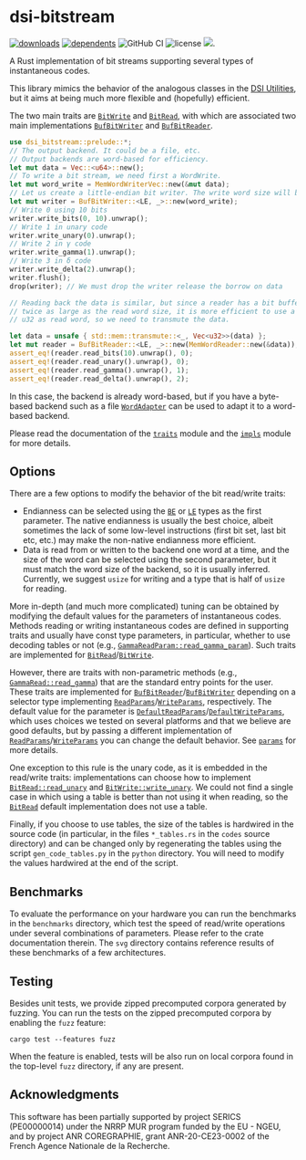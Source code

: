 # dsi-bitstream
[![downloads](https://img.shields.io/crates/d/dsi-bitstream)](https://crates.io/crates/dsi-bitstream)
[![dependents](https://img.shields.io/librariesio/dependents/cargo/dsi-bitstream)](https://crates.io/crates/dsi-bitstream/reverse_dependencies)
![GitHub CI](https://github.com/vigna/dsi-bitstream-rs/actions/workflows/rust.yml/badge.svg)
![license](https://img.shields.io/crates/l/dsi-bitstream)
[![](https://tokei.rs/b1/github/vigna/dsi-bitstream-rs?type=Rust,Python)](https://github.com/vigna/dsi-bitstream-rs).

A Rust implementation of bit streams supporting several types of instantaneous codes.

This library mimics the behavior of the analogous classes in the [DSI
Utilities](https://dsiutils.di.unimi.it/), but it aims at being much more
flexible and (hopefully) efficient.

The two main traits are [`BitWrite`] and [`BitRead`], with which are associated
two main implementations [`BufBitWriter`] and [`BufBitReader`].

```rust
use dsi_bitstream::prelude::*;
// The output backend. It could be a file, etc. 
// Output backends are word-based for efficiency.
let mut data = Vec::<u64>::new();
// To write a bit stream, we need first a WordWrite.
let mut word_write = MemWordWriterVec::new(&mut data);
// Let us create a little-endian bit writer. The write word size will be inferred.
let mut writer = BufBitWriter::<LE, _>::new(word_write);
// Write 0 using 10 bits
writer.write_bits(0, 10).unwrap();
// Write 1 in unary code
writer.write_unary(0).unwrap();
// Write 2 in γ code
writer.write_gamma(1).unwrap();
// Write 3 in δ code
writer.write_delta(2).unwrap();
writer.flush();
drop(writer); // We must drop the writer release the borrow on data

// Reading back the data is similar, but since a reader has a bit buffer
// twice as large as the read word size, it is more efficient to use a 
// u32 as read word, so we need to transmute the data.

let data = unsafe { std::mem::transmute::<_, Vec<u32>>(data) };
let mut reader = BufBitReader::<LE, _>::new(MemWordReader::new(&data));
assert_eq!(reader.read_bits(10).unwrap(), 0);
assert_eq!(reader.read_unary().unwrap(), 0);
assert_eq!(reader.read_gamma().unwrap(), 1);
assert_eq!(reader.read_delta().unwrap(), 2);
```

In this case, the backend is already word-based, but if you have a byte-based
backend such as a file [`WordAdapter`] can be used to adapt it to a word-based
backend.

Please read the documentation of the [`traits`] module and the [`impls`] module
for more details.

## Options

There are a few options to modify the behavior of the bit read/write traits:

- Endianness can be selected using the [`BE`] or [`LE`] types as the first
  parameter. The native endianness is usually the best choice, albeit sometimes
  the lack of some low-level instructions (first bit set, last bit etc, etc.)
  may make the non-native endianness more efficient.
- Data is read from or written to the backend one word at a time, and the size
  of the word can be selected using the second parameter, but it must match the
  word size of the backend, so it is usually inferred. Currently, we suggest
  `usize` for writing and a type that is half of `usize` for reading.

More in-depth (and much more complicated) tuning can be obtained by modifying
the default values for the parameters of instantaneous codes. Methods reading or
writing instantaneous codes are defined in supporting traits and usually have
const type parameters, in particular, whether to use decoding tables or not
(e.g., [`GammaReadParam::read_gamma_param`]). Such traits are implemented for
[`BitRead`]/[`BitWrite`].

However, there are traits with non-parametric methods (e.g.,
[`GammaRead::read_gamma`]) that are the standard entry points for the user.
These traits are implemented for [`BufBitReader`]/[`BufBitWriter`] depending on
a selector type implementing [`ReadParams`]/[`WriteParams`], respectively.
The default value for the parameter is
[`DefaultReadParams`]/[`DefaultWriteParams`], which uses choices we tested on
several platforms and that we believe are good defaults, but by passing a
different implementation of [`ReadParams`]/[`WriteParams`] you can change the
default behavior. See [`params`] for more details.

One exception to this rule is the unary code, as it is embedded in the
read/write traits: implementations can choose how to implement
[`BitRead::read_unary`] and [`BitWrite::write_unary`].
We could not find a single case in which using a table is
better than not using it when reading, so the [`BitRead`] default
implementation does not use a table.

Finally, if you choose to use tables, the size of the tables is hardwired in the
source code (in particular, in the files `*_tables.rs` in the `codes` source
directory) and can be changed only by regenerating the tables using the script
`gen_code_tables.py` in the `python` directory. You will need to modify the
values hardwired at the end of the script.

## Benchmarks

To evaluate the performance on your hardware you can run the
benchmarks in the `benchmarks` directory, which test the speed of read/write
operations under several combinations of parameters. Please refer to the crate
documentation therein. The `svg` directory contains reference results of these
benchmarks of a few architectures.

## Testing

Besides unit tests, we provide zipped precomputed corpora generated by fuzzing.
You can run the tests on the zipped precomputed corpora by enabling the `fuzz`
feature:

```shell
cargo test --features fuzz
```

When the feature is enabled, tests will be also run on local corpora found in
the top-level `fuzz` directory, if any are present.

## Acknowledgments

This software has been partially supported by project SERICS (PE00000014) under
the NRRP MUR program funded by the EU - NGEU, and by project ANR COREGRAPHIE,
grant ANR-20-CE23-0002 of the French Agence Nationale de la Recherche.

[`BitRead`]: https://docs.rs/dsi-bitstream/latest/dsi_bitstream/traits/trait.BitRead.html
[`BitWrite`]: https://docs.rs/dsi-bitstream/latest/dsi_bitstream/traits/trait.BitWrite.html
[`BufBitReader`]: https://docs.rs/dsi-bitstream/latest/dsi_bitstream/impls/struct.BufBitReader.html
[`BufBitWriter`]: https://docs.rs/dsi-bitstream/latest/dsi_bitstream/impls/struct.BufBitWriter.html
[`ReadParams`]: https://docs.rs/dsi-bitstream/latest/dsi_bitstream/codes/params/trait.ReadParams.html
[`WriteParams`]: https://docs.rs/dsi-bitstream/latest/dsi_bitstream/codes/params/trait.WriteParams.html
[`GammaReadParam::read_gamma_param`]: https://docs.rs/dsi-bitstream/latest/dsi_bitstream/codes/gamma/trait.GammaReadParam.html#tymethod.read_gamma_param
[`WordAdapter`]: https://docs.rs/dsi-bitstream/latest/dsi_bitstream/impls/struct.WordAdapter.html
[`traits`]: https://docs.rs/dsi-bitstream/latest/dsi_bitstream/traits/index.html
[`impls`]: https://docs.rs/dsi-bitstream/latest/dsi_bitstream/impls/index.html
[`params`]: https://docs.rs/dsi-bitstream/latest/dsi_bitstream/codes/params/index.html
[`GammaRead::read_gamma`]: https://docs.rs/dsi-bitstream/latest/dsi_bitstream/codes/gamma/trait.GammaRead.html#tymethod.read_gamma
[`BE`]: https://docs.rs/dsi-bitstream/latest/dsi_bitstream/traits/type.BE.html
[`LE`]: https://docs.rs/dsi-bitstream/latest/dsi_bitstream/traits/type.LE.html
[`DefaultReadParams`]: https://docs.rs/dsi-bitstream/latest/dsi_bitstream/codes/params/struct.DefaultReadParams.html
[`DefaultWriteParams`]: https://docs.rs/dsi-bitstream/latest/dsi_bitstream/codes/params/struct.DefaultWriteParams.html
[`BitRead::read_unary`]: https://docs.rs/dsi-bitstream/latest/dsi_bitstream/traits/trait.BitRead.html#method.read_unary
[`BitWrite::write_unary`]: https://docs.rs/dsi-bitstream/latest/dsi_bitstream/traits/trait.BitWrite.html#method.write_unary
